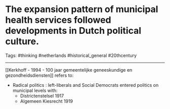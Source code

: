 # The expansion pattern of municipal health services followed developments in Dutch  political culture.
Tags: #thinking #netherlands #historical_general #20thcentury 

---

[[Kerkhoff - 1994 - 100 jaar gemeentelijke geneeskundige en gezondheidsdiensten]] refers to:
- Radical politics : left-liberals and Social Democrats entered politics on municipal levels with: 
	- Districtenstelsel 1917
	- Algemeen Kiesrecht 1919